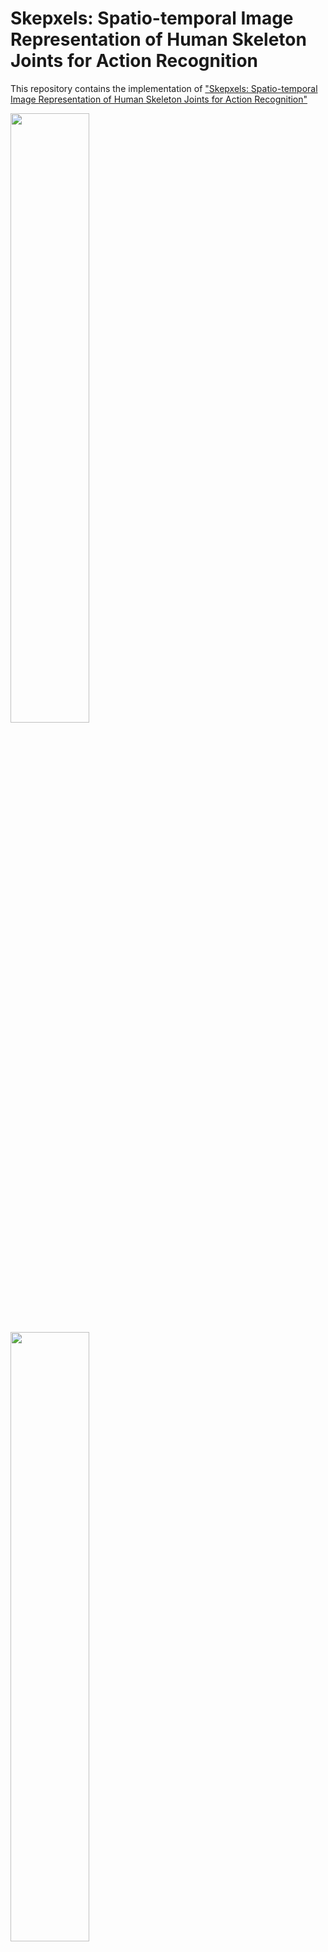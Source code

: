 # Skepxels: Spatio-temporal Image Representation of Human Skeleton Joints for Action Recognition
This repository contains the implementation of ["Skepxels: Spatio-temporal Image Representation of Human Skeleton Joints for Action Recognition"](https://arxiv.org/abs/1711.05941)

<img src="https://github.com/liujianee/Skepxel_GitHub/blob/master/assets/skeleton_pixel.png" width="50%">

<img src="https://github.com/liujianee/Skepxel_GitHub/blob/master/assets/image_generation.png" width="50%">

<img src="https://github.com/liujianee/Skepxel_GitHub/blob/master/assets/target_images.png" width="50%">

## Environment
- Python 2.7
- Tensorflow 1.9.0
- Matlab


## Usage

### ENV SETUP
1. If you are using conda, you can create a virtual environment by `conda env create -f environment.yml`

2. Download and config [facenet](https://github.com/davidsandberg/facenet) repository.  

3. Modify pathes in below scripts to fit your own system.

### DATA PRCOSSING

1. Download [NTU RGB+D](http://rose1.ntu.edu.sg/datasets/actionRecognition.asp) action dataset. Only skeleton data is used here.

2. Preproess the skeleton data with [scripts](https://github.com/liujianee/Skepxel_GitHub/tree/master/data/NTU/pre-process)


### TESTING

1. Download trained [models](https://github.com/liujianee/Skepxel_GitHub/tree/master/models/ntu_skeleton/compare_pseudo_image/S_ALL/20171003-155912)

2. Extract features of skepxel images with [scripts](https://github.com/liujianee/Skepxel_GitHub/tree/master/src/FEATURES).

3. Apply [FTP](https://github.com/liujianee/Skepxel_GitHub/blob/master/src/CLASSIFICATION/NTU/Extract_FFT_NTU_Skel.m) on extracted features and [split](https://github.com/liujianee/Skepxel_GitHub/blob/master/src/CLASSIFICATION/NTU/NTU_datasetGen.m) the results according to testing protocols.

4. Run [classification](https://github.com/liujianee/Skepxel_GitHub/blob/master/src/CLASSIFICATION/NTU/NTU_liblinear_SVM_XView_multibatch.py).


### TRAINING

1. Generate skexepl images for with [scripts](https://github.com/liujianee/Skepxel_GitHub/tree/master/data/NTU/skepxel_images).

2. Place [script](https://github.com/liujianee/Skepxel_GitHub/blob/master/src/facenet/src/train_softmax_NTU_Skeleton_COMPARE_S_All.py) to `facenet/src`. 

3. Config and Run [TRAINING script](https://github.com/liujianee/Skepxel_GitHub/blob/master/src/Train_script.sh).


## References
- [facenet](https://github.com/davidsandberg/facenet)

